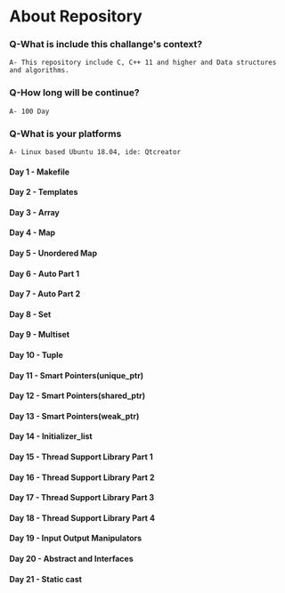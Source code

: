 # About Repository

### Q-What is include this challange's context?
    A- This repository include C, C++ 11 and higher and Data structures and algorithms.

### Q-How long will be continue?
    A- 100 Day

### Q-What is your platforms
    A- Linux based Ubuntu 18.04, ide: Qtcreator 




#### Day 1 - Makefile
#### Day 2 - Templates
#### Day 3 - Array
#### Day 4 - Map
#### Day 5 - Unordered Map
#### Day 6 - Auto Part 1
#### Day 7 - Auto Part 2
#### Day 8 - Set
#### Day 9 - Multiset
#### Day 10 - Tuple
#### Day 11 - Smart Pointers(unique_ptr)
#### Day 12 - Smart Pointers(shared_ptr)
#### Day 13 - Smart Pointers(weak_ptr)
#### Day 14 - Initializer_list
#### Day 15 - Thread Support Library Part 1
#### Day 16 - Thread Support Library Part 2
#### Day 17 - Thread Support Library Part 3
#### Day 18 - Thread Support Library Part 4
#### Day 19 - Input Output Manipulators
#### Day 20 - Abstract and Interfaces
#### Day 21 - Static cast




